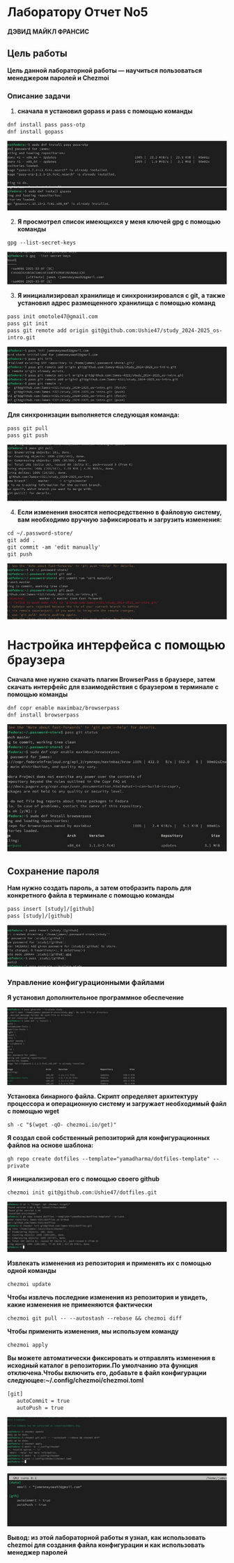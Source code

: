 
#  **Лаборатору Отчет No5**

**ДЭВИД МАЙКЛ ФРАНСИС**

## Цель работы
**Цель данной лабораторной работы — научиться пользоваться менеджером паролей и Chezmoi**

### **Описание задачи**
1. **сначала я установил gopass и pass с помощью команды**
```
dnf install pass pass-otp
dnf install gopass
```
![Screenshot1](images/Screenshot1.jpeg)
![Screenshot2](images/Screenshot2.jpeg)

2. **Я просмотрел список имеющихся у меня ключей gpg с помощью команды**
```
gpg --list-secret-keys
```
![Screenshot3](images/Screenshot3.jpeg)

3. **Я инициализировал хранилище и синхронизировался с git, а также установил адрес размещенного хранилища с помощью команд**
```
pass init omotole47@gmail.com
pass git init
pass git remote add origin git@github.com:Ushie47/study_2024-2025_os-intro.git
```
![Screenshot4](images/Screenshot4.jpeg)

**Для синхронизации выполняется следующая команда:**
```
pass git pull
pass git push
```
![Screenshot5](images/Screenshot5.jpeg)

4. **Если изменения вносятся непосредственно в файловую систему, вам необходимо вручную зафиксировать и загрузить изменения:**
```
cd ~/.password-store/
git add .
git commit -am 'edit manually'
git push
```
![Screenshot6](images/Screenshot6.jpeg)

# Настройка интерфейса с помощью браузера
**Сначала мне нужно скачать плагин BrowserPass в браузере, затем скачать интерфейс для взаимодействия с браузером в терминале с помощью команды**
```
dnf copr enable maximbaz/browserpass
dnf install browserpass
```
![Screenshot7](images/Screenshot7.jpeg)

## Сохранение пароля
**Нам нужно создать пароль, а затем отобразить пароль для конкретного файла в терминале с помощью команды**
```
pass insert [study]/[github]
pass [study]/[github]
```
![Screenshot8](images/Screenshot8.jpeg)

### Управление конфигурационными файлами
**Я установил дополнительное программное обеспечение**

![Screenshot9](images/Screenshot9.jpeg)

**Установка бинарного файла. Скрипт определяет архитектуру процессора и операционную систему и загружает необходимый файл с помощью wget**
```
sh -c "$(wget -qO- chezmoi.io/get)"
```
**Я создал свой собственный репозиторий для конфигурационных файлов на основе шаблона:**
```
gh repo create dotfiles --template="yamadharma/dotfiles-template" --private
```
**Я инициализировал его с помощью своего github**
```
chezmoi init git@github.com:Ushie47/dotfiles.git
```
![Screenshot10](images/Screenshot10.jpeg)

**Извлекать изменения из репозитория и применять их с помощью одной команды**
```
chezmoi update
```
**Чтобы извлечь последние изменения из репозитория и увидеть, какие изменения не применяются фактически**
```
chezmoi git pull -- --autostash --rebase && chezmoi diff
```
**Чтобы применить изменения, мы используем команду**
```
chezmoi apply
```
**Вы можете автоматически фиксировать и отправлять изменения в исходный каталог в репозитории.По умолчанию эта функция отключена.Чтобы включить его, добавьте в файл конфигурации следующее:~/.config/chezmoi/chezmoi.toml**
 ```
[git]
    autoCommit = true
    autoPush = true
```
![Screenshot11](images/Screenshot11.jpeg)

![Screenshot12](images/Screenshot12.jpeg)

**Вывод: из этой лабораторной работы я узнал, как использовать chezmoi для создания файла конфигурации и как использовать менеджер паролей**



